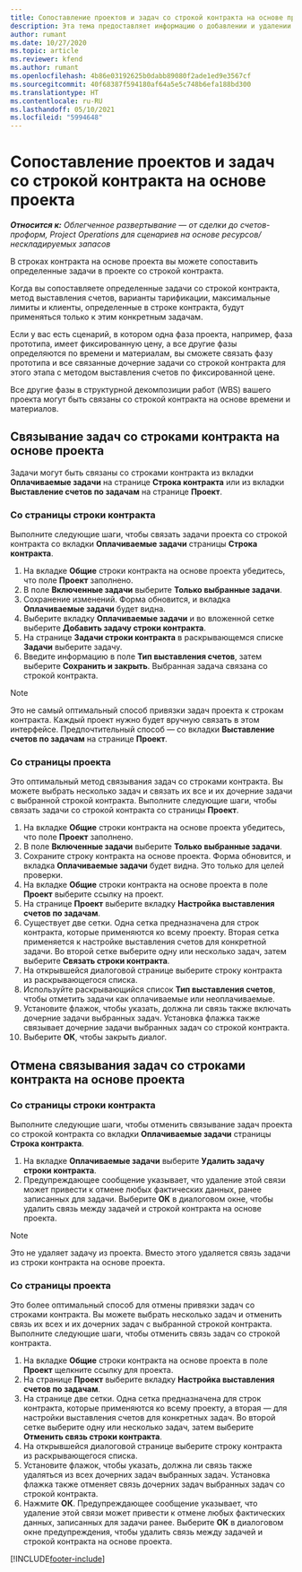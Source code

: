 ```yaml
---
title: Сопоставление проектов и задач со строкой контракта на основе проекта — облегченное развертывание
description: Эта тема предоставляет информацию о добавлении и удалении проектов и задач в строку контракта.
author: rumant
ms.date: 10/27/2020
ms.topic: article
ms.reviewer: kfend
ms.author: rumant
ms.openlocfilehash: 4b86e03192625b0dabb89080f2ade1ed9e3567cf
ms.sourcegitcommit: 40f68387f594180af64a5e5c748b6efa188bd300
ms.translationtype: HT
ms.contentlocale: ru-RU
ms.lasthandoff: 05/10/2021
ms.locfileid: "5994648"
---
```

# <a name="map-projects-and-tasks-to-a-project-based-contract-line"></a>Сопоставление проектов и задач со строкой контракта на основе проекта 

_**Относится к:** Облегченное развертывание — от сделки до счетов-проформ, Project Operations для сценариев на основе ресурсов/нескладируемых запасов_

В строках контракта на основе проекта вы можете сопоставить определенные задачи в проекте со строкой контракта.

Когда вы сопоставляете определенные задачи со строкой контракта, метод выставления счетов, варианты тарификации, максимальные лимиты и клиенты, определенные в строке контракта, будут применяться только к этим конкретным задачам.

Если у вас есть сценарий, в котором одна фаза проекта, например, фаза прототипа, имеет фиксированную цену, а все другие фазы определяются по времени и материалам, вы сможете связать фазу прототипа и все связанные дочерние задачи со строкой контракта для этого этапа с методом выставления счетов по фиксированной цене.

Все другие фазы в структурной декомпозиции работ (WBS) вашего проекта могут быть связаны со строкой контракта на основе времени и материалов.

## <a name="associate-tasks-to-project-based-contract-lines"></a>Связывание задач со строками контракта на основе проекта

Задачи могут быть связаны со строками контракта из вкладки **Оплачиваемые задачи** на странице **Строка контракта** или из вкладки **Выставление счетов по задачам** на странице **Проект**.

### <a name="from-the-contract-line-page"></a>Со страницы строки контракта

Выполните следующие шаги, чтобы связать задачи проекта со строкой контракта со вкладки **Оплачиваемые задачи** страницы **Строка контракта**.

1. На вкладке **Общие** строки контракта на основе проекта убедитесь, что поле **Проект** заполнено.
2. В поле **Включенные задачи** выберите **Только выбранные задачи**.
3. Сохранение изменений. Форма обновится, и вкладка **Оплачиваемые задачи** будет видна.
4. Выберите вкладку **Оплачиваемые задачи** и во вложенной сетке выберите **Добавить задачу строки контракта**.
5. На странице **Задачи строки контракта** в раскрывающемся списке **Задачи** выберите задачу. 
6. Введите информацию в поле **Тип выставления счетов**, затем выберите **Сохранить и закрыть**. Выбранная задача связана со строкой контракта.

> [!NOTE]
> Это не самый оптимальный способ привязки задач проекта к строкам контракта. Каждый проект нужно будет вручную связать в этом интерфейсе. Предпочтительный способ — со вкладки **Выставление счетов по задачам** на странице **Проект**.

### <a name="from-the-project-page"></a>Со страницы проекта

Это оптимальный метод связывания задач со строками контракта. Вы можете выбрать несколько задач и связать их все и их дочерние задачи с выбранной строкой контракта. Выполните следующие шаги, чтобы связать задачи со строкой контракта со страницы **Проект**.

1. На вкладке **Общие** строки контракта на основе проекта убедитесь, что поле **Проект** заполнено.
2. В поле **Включенные задачи** выберите **Только выбранные задачи**.
3. Сохраните строку контракта на основе проекта. Форма обновится, и вкладка **Оплачиваемые задачи** будет видна. Это только для целей проверки.
4. На вкладке **Общие** строки контракта на основе проекта в поле **Проект** выберите ссылку на проект.
5. На странице **Проект** выберите вкладку **Настройка выставления счетов по задачам**.
6. Существует две сетки. Одна сетка предназначена для строк контракта, которые применяются ко всему проекту. Вторая сетка применяется к настройке выставления счетов для конкретной задачи. Во второй сетке выберите одну или несколько задач, затем выберите **Связать строки контракта**.
7. На открывшейся диалоговой странице выберите строку контракта из раскрывающегося списка.
8. Используйте раскрывающийся список **Тип выставления счетов**, чтобы отметить задачи как оплачиваемые или неоплачиваемые.
9. Установите флажок, чтобы указать, должна ли связь также включать дочерние задачи выбранных задач. Установка флажка также связывает дочерние задачи выбранных задач со строкой контракта.
10. Выберите **ОК**, чтобы закрыть диалог.

## <a name="unassociate-tasks-from-project-based-contract-lines"></a>Отмена связывания задач со строками контракта на основе проекта

### <a name="from-the-contract-line-page"></a>Со страницы строки контракта

Выполните следующие шаги, чтобы отменить связывание задач проекта со строкой контракта со вкладки **Оплачиваемые задачи** страницы **Строка контракта**.

1. На вкладке **Оплачиваемые задачи** выберите **Удалить задачу строки контракта**.
2. Предупреждающее сообщение указывает, что удаление этой связи может привести к отмене любых фактических данных, ранее записанных для задачи. Выберите **ОК** в диалоговом окне, чтобы удалить связь между задачей и строкой контракта на основе проекта. 

> [!NOTE]
> Это не удаляет задачу из проекта. Вместо этого удаляется связь задачи из строки контракта на основе проекта.

### <a name="from-the-project-page"></a>Со страницы проекта

Это более оптимальный способ для отмены привязки задач со строками контракта. Вы можете выбрать несколько задач и отменить связь их всех и их дочерних задач с выбранной строкой контракта. Выполните следующие шаги, чтобы отменить связь задач со строкой контракта.

1. На вкладке **Общие** строки контракта на основе проекта в поле **Проект** щелкните ссылку для проекта.
2. На странице **Проект** выберите вкладку **Настройка выставления счетов по задачам**.
3. На странице две сетки. Одна сетка предназначена для строк контракта, которые применяются ко всему проекту, а вторая — для настройки выставления счетов для конкретных задач. Во второй сетке выберите одну или несколько задач, затем выберите **Отменить связь строки контракта**.
4. На открывшейся диалоговой странице выберите строку контракта из раскрывающегося списка.
5. Установите флажок, чтобы указать, должна ли связь также удаляться из всех дочерних задач выбранных задач. Установка флажка также отменяет связь дочерних задач выбранных задач со строкой контракта.
6. Нажмите **ОК**. Предупреждающее сообщение указывает, что удаление этой связи может привести к отмене любых фактических данных, записанных для задачи ранее. Выберите **ОК** в диалоговом окне предупреждения, чтобы удалить связь между задачей и строкой контракта на основе проекта.


[!INCLUDE[footer-include](../../includes/footer-banner.md)]

